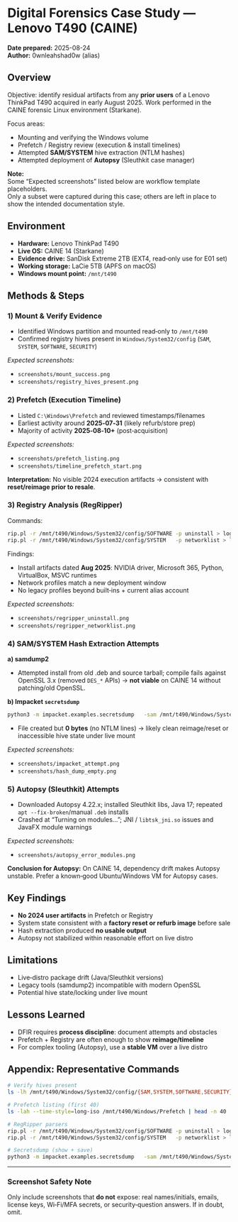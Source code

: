 # Digital Forensics Case Study — Lenovo T490 (CAINE)

**Date prepared:** 2025-08-24  
**Author:** 0wnleahshad0w (alias)

## Overview
Objective: identify residual artifacts from any **prior users** of a Lenovo ThinkPad T490 acquired in early August 2025. Work performed in the CAINE forensic Linux environment (Starkane).

Focus areas:
- Mounting and verifying the Windows volume
- Prefetch / Registry review (execution & install timelines)
- Attempted **SAM/SYSTEM** hive extraction (NTLM hashes)
- Attempted deployment of **Autopsy** (Sleuthkit case manager)

**Note:**  
Some “Expected screenshots” listed below are workflow template placeholders.  
Only a subset were captured during this case; others are left in place to show the intended documentation style.


## Environment
- **Hardware:** Lenovo ThinkPad T490
- **Live OS:** CAINE 14 (Starkane)
- **Evidence drive:** SanDisk Extreme 2TB (EXT4, read‑only use for E01 set)
- **Working storage:** LaCie 5TB (APFS on macOS)
- **Windows mount point:** `/mnt/t490`

## Methods & Steps

### 1) Mount & Verify Evidence
- Identified Windows partition and mounted read‑only to `/mnt/t490`
- Confirmed registry hives present in `Windows/System32/config` (`SAM`, `SYSTEM`, `SOFTWARE`, `SECURITY`)

_Expected screenshots:_  
- `screenshots/mount_success.png`  
- `screenshots/registry_hives_present.png`

### 2) Prefetch (Execution Timeline)
- Listed `C:\Windows\Prefetch` and reviewed timestamps/filenames
- Earliest activity around **2025‑07‑31** (likely refurb/store prep)
- Majority of activity **2025‑08‑10+** (post‑acquisition)

_Expected screenshots:_  
- `screenshots/prefetch_listing.png`  
- `screenshots/timeline_prefetch_start.png`

**Interpretation:** No visible 2024 execution artifacts → consistent with **reset/reimage prior to resale**.

### 3) Registry Analysis (RegRipper)
Commands:
```bash
rip.pl -r /mnt/t490/Windows/System32/config/SOFTWARE -p uninstall > logs/registry_uninstall.txt
rip.pl -r /mnt/t490/Windows/System32/config/SYSTEM   -p networklist > logs/regripper_networklist.txt
```
Findings:
- Install artifacts dated **Aug 2025**: NVIDIA driver, Microsoft 365, Python, VirtualBox, MSVC runtimes
- Network profiles match a new deployment window
- No legacy profiles beyond built‑ins + current alias account

_Expected screenshots:_  
- `screenshots/regripper_uninstall.png`  
- `screenshots/regripper_networklist.png`

### 4) SAM/SYSTEM Hash Extraction Attempts
**a) samdump2**  
- Attempted install from old .deb and source tarball; compile fails against OpenSSL 3.x (removed `DES_*` APIs) → **not viable** on CAINE 14 without patching/old OpenSSL.

**b) Impacket `secretsdump`**
```bash
python3 -m impacket.examples.secretsdump   -sam /mnt/t490/Windows/System32/config/SAM   -system /mnt/t490/Windows/System32/config/SYSTEM   LOCAL | tee /home/caine/sam_hashes.txt
```
- File created but **0 bytes** (no NTLM lines) → likely clean reimage/reset or inaccessible hive state under live mount

_Expected screenshots:_  
- `screenshots/impacket_attempt.png`  
- `screenshots/hash_dump_empty.png`

### 5) Autopsy (Sleuthkit) Attempts
- Downloaded Autopsy 4.22.x; installed Sleuthkit libs, Java 17; repeated `apt --fix-broken`/manual `.deb` installs
- Crashed at “Turning on modules…”; JNI / `libtsk_jni.so` issues and JavaFX module warnings

_Expected screenshots:_  
- `screenshots/autopsy_error_modules.png`

**Conclusion for Autopsy:** On CAINE 14, dependency drift makes Autopsy unstable. Prefer a known‑good Ubuntu/Windows VM for Autopsy cases.

## Key Findings
- **No 2024 user artifacts** in Prefetch or Registry
- System state consistent with a **factory reset or refurb image** before sale
- Hash extraction produced **no usable output**
- Autopsy not stabilized within reasonable effort on live distro

## Limitations
- Live‑distro package drift (Java/Sleuthkit versions)
- Legacy tools (samdump2) incompatible with modern OpenSSL
- Potential hive state/locking under live mount

## Lessons Learned
- DFIR requires **process discipline**: document attempts and obstacles
- Prefetch + Registry are often enough to show **reimage/timeline**
- For complex tooling (Autopsy), use a **stable VM** over a live distro

## Appendix: Representative Commands
```bash
# Verify hives present
ls -lh /mnt/t490/Windows/System32/config/{SAM,SYSTEM,SOFTWARE,SECURITY}

# Prefetch listing (first 40)
ls -lah --time-style=long-iso /mnt/t490/Windows/Prefetch | head -n 40

# RegRipper parsers
rip.pl -r /mnt/t490/Windows/System32/config/SOFTWARE -p uninstall > logs/registry_uninstall.txt
rip.pl -r /mnt/t490/Windows/System32/config/SYSTEM   -p networklist > logs/regripper_networklist.txt

# Secretsdump (show + save)
python3 -m impacket.examples.secretsdump   -sam /mnt/t490/Windows/System32/config/SAM   -system /mnt/t490/Windows/System32/config/SYSTEM   LOCAL | tee logs/secretsdump_stdout.txt
```

---

### Screenshot Safety Note
Only include screenshots that **do not** expose: real names/initials, emails, license keys, Wi‑Fi/MFA secrets, or security‑question answers. If in doubt, omit.


